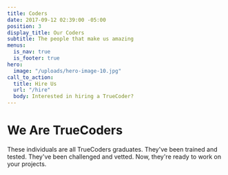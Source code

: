 ```yaml
---
title: Coders
date: 2017-09-12 02:39:00 -05:00
position: 3
display_title: Our Coders
subtitle: The people that make us amazing
menus:
  is_nav: true
  is_footer: true
hero:
  image: "/uploads/hero-image-10.jpg"
call_to_action:
  title: Hire Us
  url: "/hire"
  body: Interested in hiring a TrueCoder?
---
```


# We Are TrueCoders

These individuals are all TrueCoders graduates. They've been trained and tested. They've been challenged and vetted. Now, they're ready to work on your projects.